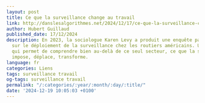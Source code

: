```yaml
---
layout: post
title: Ce que la surveillance change au travail
link: http://danslesalgorithmes.net/2024/12/17/ce-que-la-surveillance-change-au-travail
author: Hubert Guillaud
published_date: 17/12/2024
description: En 2023, la sociologue Karen Levy a produit une enquête passionnante
  sur le déploiement de la surveillance chez les routiers américains. Une analyse
  qui permet de comprendre bien au-delà de ce seul secteur, ce que la surveillance
  impose, déplace, transforme.
language: fr
categories: Liens
tags: surveillance travail
og-tags: surveillance travail
permalink: "/:categories/:year/:month/:day/:title/"
date: '2024-12-19 10:05:03 +0100'
---
```


